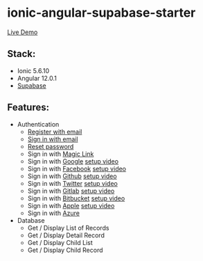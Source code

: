 # ionic-angular-supabase-starter

[Live Demo](https://ionic-angular-supabase-starter.vercel.app/)

## Stack:
- Ionic 5.6.10
- Angular 12.0.1
- [Supabase](https://supabase.io)

## Features:
- Authentication
    - [Register with email](https://supabase.io/docs/reference/javascript/auth-signup)
    - [Sign in with email](https://supabase.io/docs/reference/javascript/auth-signin#sign-in-with-email)
    - [Reset password](https://supabase.io/docs/reference/javascript/reset-password-email)
    - Sign in with [Magic Link](https://supabase.io/docs/reference/javascript/auth-signin#sign-in-with-magic-link)
    - Sign in with [Google](https://supabase.io/docs/reference/javascript/auth-signin#sign-in-using-third-party-providers) [setup video](https://youtu.be/dE2vtnv83Fc)
    - Sign in with [Facebook](https://supabase.io/docs/reference/javascript/auth-signin#sign-in-using-third-party-providers) [setup video](https://youtu.be/EbV746pWDas)
    - Sign in with [Github](https://supabase.io/docs/reference/javascript/auth-signin#sign-in-using-third-party-providers) [setup video](https://youtu.be/RlfCIvmimSA)
    - Sign in with [Twitter](https://supabase.io/docs/reference/javascript/auth-signin#sign-in-using-third-party-providers) [setup video](https://youtu.be/z1rWsRb4PDw)
    - Sign in with [Gitlab](https://supabase.io/docs/reference/javascript/auth-signin#sign-in-using-third-party-providers) [setup video](https://youtu.be/rlyESzCH4Y0)
    - Sign in with [Bitbucket](https://supabase.io/docs/reference/javascript/auth-signin#sign-in-using-third-party-providers) [setup video](https://youtu.be/hBYcIKsXdrM)
    - Sign in with [Apple](https://supabase.io/docs/reference/javascript/auth-signin#sign-in-using-third-party-providers) [setup video](https://youtu.be/6I2JEky20ME)
    - Sign in with [Azure](https://supabase.io/docs/reference/javascript/auth-signin#sign-in-using-third-party-providers)
- Database
    - Get / Display List of Records
    - Get / Display Detail Record
    - Get / Display Child List
    - Get / Display Child Record
